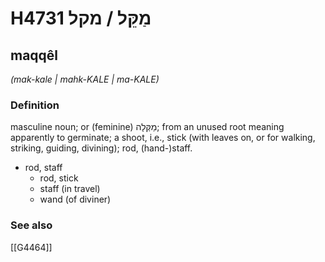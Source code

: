 # H4731 מַקֵּל / מקל

## maqqêl

_(mak-kale | mahk-KALE | ma-KALE)_

### Definition

masculine noun; or (feminine) מַקְּלָה; from an unused root meaning apparently to germinate; a shoot, i.e., stick (with leaves on, or for walking, striking, guiding, divining); rod, (hand-)staff.

- rod, staff
    - rod, stick
    - staff (in travel)
    - wand (of diviner)
### See also

[[G4464]]

